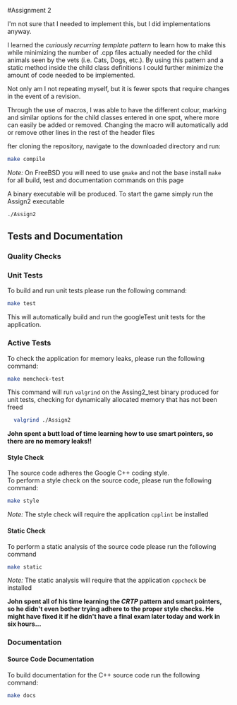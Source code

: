 #Assignment 2

I'm not sure that I needed to implement this, but I did implementations anyway.

I learned the *curiously recurring template pattern* to learn how to make this while minimizing the number of .cpp files
actually needed for the child animals seen by the vets (i.e. Cats, Dogs, etc.). By using this pattern and a static
method
inside the child class definitions I could further minimize the amount of code needed to be implemented.

Not only am I not repeating myself, but it is fewer spots that require changes in the event of a revision.

Through the use of macros, I was able to have the different colour, marking and similar options for the child classes
entered in one spot, where more can easily be added or removed. Changing the macro will automatically add or remove
other lines in the rest of the header files

fter cloning the repository, navigate to the downloaded directory and run:

```bash
make compile
```

*Note:* On FreeBSD you will need to use `gmake` and not the base install `make` for all build, test and documentation
commands on this page

A binary executable will be produced. To start the game simply run the Assign2 executable

```bash
./Assign2
```

## Tests and Documentation

### Quality Checks

### Unit Tests

To build and run unit tests please run the following command:

  ```bash
  make test
  ```

This will automatically build and run the googleTest unit tests for the application.

### Active Tests

To check the application for memory leaks, please run the following command:

  ```bash
  make memcheck-test
  ```

This command will run `valgrind` on the Assing2_test binary produced for unit tests, checking for dynamically
allocated memory that has not been freed

```bash
  valgrind ./Assign2
```

**John spent a butt load of time learning how to use smart pointers, so there are no memory leaks!!**

#### Style Check

The source code adheres the Google C++ coding style.  
To perform a style check on the source code, please run the following command:

  ```bash
  make style
  ```

*Note:* The style check will require the application `cpplint` be installed

#### Static Check

To perform a static analysis of the source code please run the following command

  ```bash
  make static
  ```

*Note:* The static analysis will require that the application `cppcheck` be installed

**John spent all of his time learning the *CRTP* pattern and smart pointers, so he didn't even bother trying adhere to
the proper style checks.
He might have fixed it if he didn't have a final exam later today and work in six hours...**

### Documentation

#### Source Code Documentation

To build documentation for the C++ source code run the following command:

```bash
make docs
```